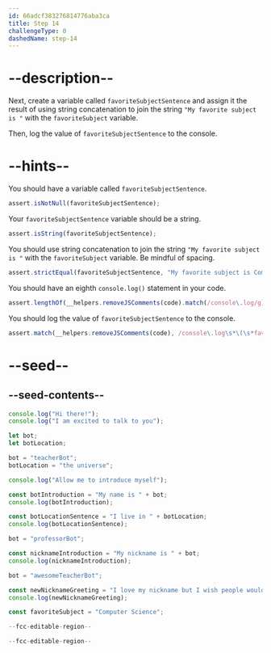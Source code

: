 ```yaml
---
id: 66adcf383276814776aba3ca
title: Step 14
challengeType: 0
dashedName: step-14
---
```


# --description--

Next, create a variable called `favoriteSubjectSentence` and assign it the result of using string concatenation to join the string `"My favorite subject is "` with the `favoriteSubject` variable.

Then, log the value of `favoriteSubjectSentence` to the console.

# --hints--

You should have a variable called `favoriteSubjectSentence`.

```js
assert.isNotNull(favoriteSubjectSentence);
```

Your `favoriteSubjectSentence` variable should be a string.

```js
assert.isString(favoriteSubjectSentence);
```

You should use string concatenation to join the string `"My favorite subject is "` with the `favoriteSubject` variable. Be mindful of spacing.

```js
assert.strictEqual(favoriteSubjectSentence, "My favorite subject is Computer Science");
```

You should have an eighth `console.log()` statement in your code.

```js
assert.lengthOf(__helpers.removeJSComments(code).match(/console\.log/g), 8);
```

You should log the value of `favoriteSubjectSentence` to the console.

```js
assert.match(__helpers.removeJSComments(code), /console\.log\s*\(\s*favoriteSubjectSentence\s*\)/);
```

# --seed--

## --seed-contents--

```js
console.log("Hi there!");
console.log("I am excited to talk to you");

let bot;
let botLocation;

bot = "teacherBot";
botLocation = "the universe";

console.log("Allow me to introduce myself");

const botIntroduction = "My name is " + bot;
console.log(botIntroduction);

const botLocationSentence = "I live in " + botLocation;
console.log(botLocationSentence);

bot = "professorBot";

const nicknameIntroduction = "My nickname is " + bot;
console.log(nicknameIntroduction);

bot = "awesomeTeacherBot";

const newNicknameGreeting = "I love my nickname but I wish people would call me " + bot;
console.log(newNicknameGreeting);

const favoriteSubject = "Computer Science";

--fcc-editable-region--

--fcc-editable-region--
```
